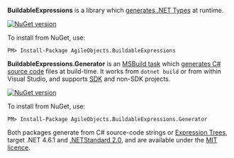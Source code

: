 **BuildableExpressions** is a library which [generates .NET Types](/building-types/) at runtime.

[![NuGet version](https://badge.fury.io/nu/AgileObjects.BuildableExpressions.svg)](https://badge.fury.io/nu/AgileObjects.BuildableExpressions)

To install from NuGet, use:

```shell
PM> Install-Package AgileObjects.BuildableExpressions
```

**BuildableExpressions.Generator** is an [MSBuild task](https://docs.microsoft.com/en-us/visualstudio/msbuild/msbuild-tasks)
which [generates C# source code](/generating-code/) files at build-time. It works from `dotnet build` or from within Visual Studio, and 
supports [SDK](https://docs.microsoft.com/en-us/dotnet/core/project-sdk/overview) and non-SDK projects.

[![NuGet version](https://badge.fury.io/nu/AgileObjects.BuildableExpressions.Generator.svg)](https://badge.fury.io/nu/AgileObjects.BuildableExpressions.Generator)

To install from NuGet, use:

```shell
PM> Install-Package AgileObjects.BuildableExpressions.Generator
```

Both packages generate from C# source-code strings or
[Expression Trees](https://docs.microsoft.com/en-us/dotnet/csharp/programming-guide/concepts/expression-trees), target .NET 4.6.1
and [.NETStandard 2.0](https://dotnet.microsoft.com/platform/dotnet-standard), and are available under the 
[MIT licence](https://github.com/agileobjects/BuildableExpressions/blob/master/LICENCE.md). 

